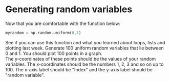 # Generating random variables

Now that you are comfortable with the function below:

```python
myrandom = np.random.uniform(0,1)
```

See if you can use this function and what you learned about loops, lists and plotting last week.  Generate 100 uniform random variables that lie between 0 and 1.  You should plot 100 points in a graph.  
The y-coordinates of these points should be the values of your random variables.  The x-coordinates should 
be the numbers 1, 2, 3 and so on up to 100.  The x-axis label should be "Index" and the y-axis label should be "random variable".
